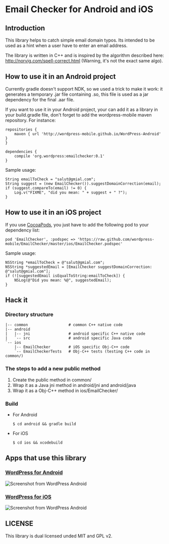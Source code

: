 # Email Checker for Android and iOS

## Introduction

This library helps to catch simple email domain typos. Its intended to
be used as a hint when a user have to enter an email address.

The library is written in C++ and is inspired by the algorithm
described here: http://norvig.com/spell-correct.html (Warning, it's
not the exact same algo).

## How to use it in an Android project

Currently gradle doesn't support NDK, so we used a trick to make it
work: it generates a temporary .jar file containing .so, this file is
used as a jar dependency for the final .aar file.

If you want to use it in your Android project, your can add it as a
library in your build.gradle file, don't forget to add the
wordpress-mobile maven repository. For instance:

    repositories {
        maven { url 'http://wordpress-mobile.github.io/WordPress-Android' }
    }

    dependencies {
        compile 'org.wordpress:emailchecker:0.1'
    }

Sample usage:

    String emailToCheck = "salut@gmial.com";
    String suggest = (new EmailChecker()).suggestDomainCorrection(email);
    if (suggest.compareTo(email) != 0) {
        Log.v("FIXME", "did you mean: " + suggest + " ?");
    }

## How to use it in an iOS project

If you use [CocoaPods][1], you just have to add the following pod to
your dependency list:

    pod 'EmailChecker', :podspec => 'https://raw.github.com/wordpress-mobile/EmailChecker/master/ios/EmailChecker.podspec'

Sample usage:

    NSString *emailToCheck = @"salut@gmial.com";
    NSString *suggestedEmail = [EmailChecker suggestDomainCorrection: @"salut@gmial.com"];
    if (![suggestedEmail isEqualToString:emailToCheck]) {
        NSLog(@"Did you mean: %@", suggestedEmail);
    }

## Hack it

### Directory structure


    |-- common                  # common C++ native code
    |-- android
    |   |-- jni                 # android specific C++ native code
    |   `-- src                 # android specific Java code
    `-- ios
        |-- EmailChecker        # iOS specific Obj-C++ code
        `-- EmailCheckerTests   # Obj-C++ tests (testing C++ code in common/)

### The steps to add a new public method

1. Create the public method in common/
1. Wrap it as a Java jni method in android/jni and android/java
1. Wrap it as a Obj-C++ method in ios/EmailChecker/

### Build

* For Android

    ```
    $ cd android && gradle build
    ```

* For iOS

    ```
    $ cd ios && xcodebuild
    ```

## Apps that use this library

### [WordPress for Android][2]

![Screenshot from WordPress Android](https://i.cloudup.com/rUxkHNsm5c.png)

### [WordPress for iOS][3]

![Screenshot from WordPress Android](https://i.cloudup.com/2Smrv9VYbJ.png)

## LICENSE

This library is dual licensed unded MIT and GPL v2.

[1]: http://cocoapods.org
[2]: https://github.com/wordpress-mobile/WordPress-Android
[3]: https://github.com/wordpress-mobile/WordPress-iOS

